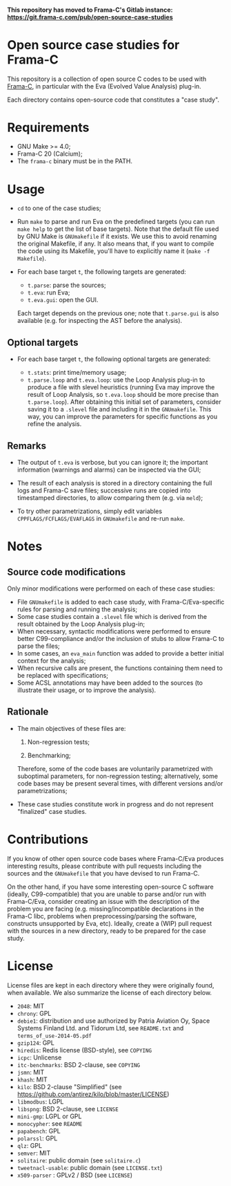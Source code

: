#### This repository has moved to Frama-C's Gitlab instance: https://git.frama-c.com/pub/open-source-case-studies

Open source case studies for Frama-C
====================================

This repository is a collection of open source C codes to be used with
[Frama-C](http://frama-c.com), in particular with the Eva
(Evolved Value Analysis) plug-in.

Each directory contains open-source code that constitutes a "case study".


# Requirements

- GNU Make >= 4.0;
- Frama-C 20 (Calcium);
- The `frama-c` binary must be in the PATH.


# Usage

- `cd` to one of the case studies;

- Run `make` to parse and run Eva on the predefined targets
  (you can run `make help` to get the list of base targets).
  Note that the default file used by GNU Make is `GNUmakefile` if it exists.
  We use this to avoid renaming the original Makefile, if any. It also means
  that, if you want to compile the code using its Makefile, you'll have to
  explicitly name it (`make -f Makefile`).

- For each base target `t`, the following targets are generated:

    - `t.parse`: parse the sources;
    - `t.eva`: run Eva;
    - `t.eva.gui`: open the GUI.

  Each target depends on the previous one; note that `t.parse.gui` is also
  available (e.g. for inspecting the AST before the analysis).

## Optional targets

- For each base target `t`, the following optional targets are generated:

    - `t.stats`: print time/memory usage;
    - `t.parse.loop` and `t.eva.loop`: use the Loop Analysis plug-in to produce
      a file with slevel heuristics (running Eva may improve the result of
      Loop Analysis, so `t.eva.loop` should be more precise than `t.parse.loop`).
      After obtaining this initial set of parameters, consider saving it to a
      `.slevel` file and including it in the `GNUmakefile`. This way, you can
      improve the parameters for specific functions as you refine the analysis.

## Remarks

- The output of `t.eva` is verbose, but you can ignore it;
  the important information (warnings and alarms) can be inspected via the GUI;

- The result of each analysis is stored in a directory containing the full logs
  and Frama-C save files; successive runs are copied into timestamped
  directories, to allow comparing them (e.g. via `meld`);

- To try other parametrizations, simply edit variables
  `CPPFLAGS/FCFLAGS/EVAFLAGS` in `GNUmakefile` and re-run `make`.

# Notes

## Source code modifications

Only minor modifications were performed on each of these case studies:

- File `GNUmakefile` is added to each case study, with Frama-C/Eva-specific
  rules for parsing and running the analysis;
- Some case studies contain a `.slevel` file which is derived from the result
  obtained by the Loop Analysis plug-in;
- When necessary, syntactic modifications were performed to ensure better
  C99-compliance and/or the inclusion of stubs to allow Frama-C to parse the
  files;
- In some cases, an `eva_main` function was added to provide a better initial
  context for the analysis;
- When recursive calls are present, the functions containing them need to be
  replaced with specifications;
- Some ACSL annotations may have been added to the sources
  (to illustrate their usage, or to improve the analysis).

## Rationale

- The main objectives of these files are:

    1. Non-regression tests;

    2. Benchmarking;

  Therefore, some of the code bases are voluntarily parametrized with
  suboptimal parameters, for non-regression testing; alternatively, some
  code bases may be present several times, with different versions and/or
  parametrizations;

- These case studies constitute work in progress and do not represent
  "finalized" case studies.


# Contributions

If you know of other open source code bases where Frama-C/Eva produces
interesting results, please contribute with pull requests including the
sources and the `GNUmakefile` that you have devised to run Frama-C.

On the other hand, if you have some interesting open-source C software
(ideally, C99-compatible) that you are unable to parse and/or run with
Frama-C/Eva, consider creating an issue with the description of the problem
you are facing (e.g. missing/incompatible declarations in the Frama-C libc,
problems when preprocessing/parsing the software, constructs unsupported
by Eva, etc). Ideally, create a (WIP) pull request with the sources in a new
directory, ready to be prepared for the case study.


# License

License files are kept in each directory where they were originally found,
when available. We also summarize the license of each directory below.

- `2048`: MIT
- `chrony`: GPL
- `debie1`: distribution and use authorized by Patria Aviation Oy,
            Space Systems Finland Ltd. and Tidorum Ltd, see `README.txt`
            and `terms_of_use-2014-05.pdf`
- `gzip124`: GPL
- `hiredis`: Redis license (BSD-style), see `COPYING`
- `icpc`: Unlicense
- `itc-benchmarks`: BSD 2-clause, see `COPYING`
- `jsmn`: MIT
- `khash`: MIT
- `kilo`: BSD 2-clause "Simplified"
          (see https://github.com/antirez/kilo/blob/master/LICENSE)
- `libmodbus`: LGPL
- `libspng`: BSD 2-clause, see `LICENSE`
- `mini-gmp`:  LGPL or GPL
- `monocypher`: see `README`
- `papabench`: GPL
- `polarssl`: GPL
- `qlz`: GPL
- `semver`: MIT
- `solitaire`: public domain (see `solitaire.c`)
- `tweetnacl-usable`: public domain (see `LICENSE.txt`)
- `x509-parser` : GPLv2 / BSD (see `LICENSE`)
